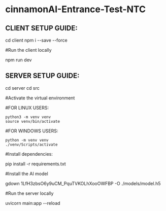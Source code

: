 # cinnamonAI-Entrance-Test-NTC

## CLIENT SETUP GUIDE:

cd client
npm i --save --force

#Run the client locally

npm run dev

## SERVER SETUP GUIDE:

cd server
cd src

#Activate the virtual environment

#FOR LINUX USERS:

    python3 -m venv venv
    source venv/bin/activate

#FOR WINDOWS USERS:

    python -m venv venv
    ./venv/Scripts/activate

#Install dependencies:

pip install -r requirements.txt

#Install the AI model

gdown 1LfH3zbsO6y9uCM_PquTVKOLhXooOWFBP -O ./models/model.h5

#Run the server locally

uvicorn main:app --reload
